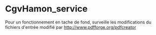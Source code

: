 # CgvHamon_service

Pour un fonctionnement en tache de fond, surveille les modifications du fichiers d'entrée modifié par http://www.pdfforge.org/pdfcreator
